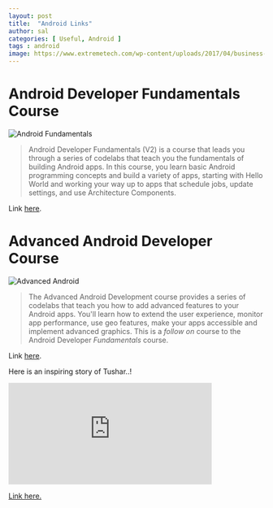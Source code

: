 ```yaml
---
layout: post
title:  "Android Links"
author: sal
categories: [ Useful, Android ]
tags : android
image: https://www.extremetech.com/wp-content/uploads/2017/04/business-android-640x353.jpg
---
```

# Android Developer Fundamentals Course
 
 ![Android Fundamentals](/blog/img/adf_logo.png "Fundamentals")
 
> Android Developer Fundamentals (V2) is a course that leads you through a series of codelabs that teach you the fundamentals of
building Android apps. In this course, you learn basic Android programming concepts and build a variety of apps, starting with 
Hello World and working your way up to apps that schedule jobs, update settings, and use Architecture Components.

Link [here](https://codelabs.developers.google.com/android-training/).


# Advanced Android Developer Course

![Advanced Android](/blog/img/aad_logo.png "Advanced")

> The Advanced Android Development course provides a series of codelabs that teach you how to add advanced features to your Android apps.
You'll learn how to extend the user experience, monitor app performance, use geo features, make your apps 
accessible and implement advanced graphics.
This is a *follow on* course to the Android Developer *Fundamentals* course.

Link [here](https://codelabs.developers.google.com/advanced-android-training/).


Here is an inspiring story of Tushar..!

<iframe width="400" height="200" src="https://www.youtube.com/embed/as3pQTuyTgY" frameborder="0" allow="accelerometer; autoplay; encrypted-media; gyroscope; picture-in-picture" allowfullscreen></iframe>

[Link here.](https://www.pluralsight.com/partners/google)
